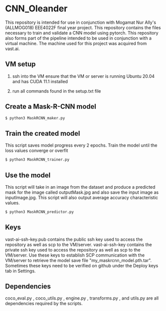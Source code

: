 # CNN_Oleander
This repository is intended for use in conjunction with Mogamat Nur Ally's (ALLMOG018) EEE4022F final year project.
This repository contains the files necessary to train and validate a CNN model using pytorch. This repository also forms part of the pipeline intended to be used in conjunction with a virtual machine. The machine used for this project was acquired from vast.ai.

## VM setup
1. ssh into the VM
ensure that the VM or server is running Ubuntu 20.04 and has CUDA 11.1 installed

2. run all commands found in the setup.txt file

## Create a Mask-R-CNN model
```bash
$ python3 MaskRCNN_maker.py
```

## Train the created model
This script saves model progress every 2 epochs. Train the model until the loss values converge or overfit
```bash
$ python3 MaskRCNN_trainer.py
```
## Use the model
This script will take in an image from the dataset and produce a predicted mask for the image called outputMask.jpg and also save the input image as inputImage.jpg.
This script will also output average accuracy characteristic values.
```bash
$ python3 MaskRCNN_predictor.py
```
## Keys
vast-ai-ssh-key.pub contains the public ssh key used to access the repository as well as scp to the VM/server.
vast-ai-ssh-key contains the private ssh key used to access the repository as well as scp to the VM/server.
Use these keys to establish SCP communication with the VM/server to retrieve the model save file "my_maskrcnn_model.pth.tar".
Sometimes these keys need to be verified on github under the Deploy keys tab in Settings.

## Dependencies
coco_eval.py , coco_utils.py , engine.py , transforms.py , and utils.py are all dependencies required by the scripts. 
